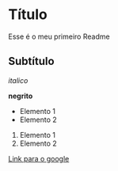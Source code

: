 # Título
Esse é o meu primeiro Readme

## Subtítulo

*italico*

**negrito**

- Elemento 1
- Elemento 2

1) Elemento 1
2) Elemento 2

[Link para o google](https://www.google.com)



